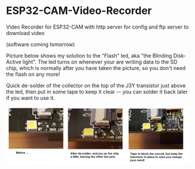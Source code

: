 # ESP32-CAM-Video-Recorder
Video Recorder for ESP32-CAM with http server for config and ftp server to download video

(software coming tomorrow)

Picture below shows my solution to the "Flash" led, aka "the Blinding Disk-Active light".  The led turns on whenever your are writing data to the SD chip, which is normally after you have taken the picture, so you don't need the flash on any more!  

Quick de-solder of the collector on the top of the J3Y transistor just above the led, then put in some tape to keep it clear -- you can solder it back later if you want to use it.

<img src="./de-solder.png">
